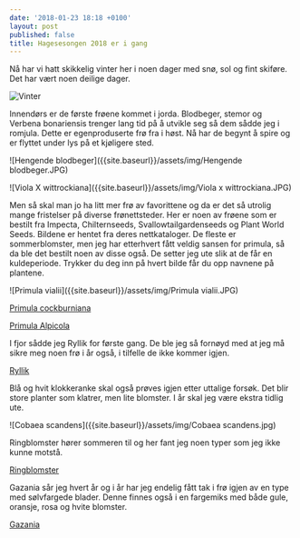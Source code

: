 ```yaml
---
date: '2018-01-23 18:18 +0100'
layout: post
published: false
title: Hagesesongen 2018 er i gang
---
```


Nå har vi hatt skikkelig vinter her i noen dager med snø, sol og fint skiføre. Det har vært noen deilige dager.

![Vinter]({{site.baseurl}}/assets/img/Vinter.JPG)

Innendørs er de første frøene kommet i jorda. Blodbeger, stemor og Verbena bonariensis trenger lang tid på å utvikle seg så dem sådde jeg i romjula. Dette er egenproduserte frø fra i høst. Nå har de begynt å spire og er flyttet under lys på et kjøligere sted. 

![Hengende blodbeger]({{site.baseurl}}/assets/img/Hengende blodbeger.JPG)

![Viola X wittrockiana]({{site.baseurl}}/assets/img/Viola x wittrockiana.JPG)

<!--more-->

Men så skal man jo ha litt mer frø av favorittene og da er det så utrolig mange fristelser på diverse frønettsteder. Her er noen av frøene som er bestilt fra Impecta, Chilternseeds, Svallowtailgardenseeds og Plant World Seeds. Bildene er hentet fra deres nettkataloger. 
De fleste er sommerblomster, men jeg har etterhvert fått veldig sansen for primula, så da ble det bestilt noen av disse også. De setter jeg ute slik at de får en kuldeperiode. 
Trykker du deg inn på hvert bilde får du opp navnene på plantene.

![Primula vialii]({{site.baseurl}}/assets/img/Primula vialii.JPG)

[Primula cockburniana](https://www.plant-world-seeds.com/store/search_for_item?utf8=%E2%9C%93&query=PRIMULA+COCKBURNIANA)

[Primula Alpicola](https://www.plant-world-seeds.com/store/search_for_item?utf8=%E2%9C%93&query=PRIMULA+ALPICOLA)

I fjor sådde jeg Ryllik for første gang. De ble jeg så fornøyd med at jeg må sikre meg noen frø i år også, i tilfelle de ikke kommer igjen.

[Ryllik](https://www.swallowtailgardenseeds.com/perennials/yarrow.html)

Blå og hvit klokkeranke skal også prøves igjen etter uttalige forsøk. Det blir store planter som klatrer, men lite blomster. I år skal jeg være ekstra tidlig ute. 

![Cobaea scandens]({{site.baseurl}}/assets/img/Cobaea scandens.jpg)

Ringblomster hører sommeren til og her fant jeg noen typer som jeg ikke kunne motstå. 

[Ringblomster](https://www.swallowtailgardenseeds.com/annuals/calendulaann.html)

Gazania sår jeg hvert år og i år har jeg endelig fått tak i frø igjen av en type med sølvfargede blader. Denne finnes også i en fargemiks med både gule, oransje, rosa og hvite blomster.

[Gazania](https://www.chilternseeds.co.uk/item_612G)



